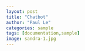 ```yaml
---
layout: post
title: "Chatbot"
author: "Paul Le"
categories: sample
tags: [documentation,sample]
image: sandra-1.jpg
---
```


